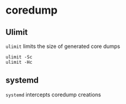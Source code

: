 # coredump

## Ulimit

`ulimit` limits the size of generated core dumps

```
ulimit -Sc
ulimit -Hc
```

## systemd

`systemd` intercepts coredump creations
